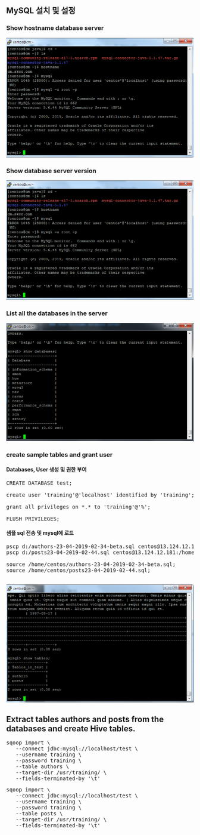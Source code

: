## MySQL 설치 및 설정

### Show hostname database server

![ex_screenshot](./캡처_mysql_hostname_version.PNG)

### Show database server version

![ex_screenshot](./캡처_mysql_hostname_version.PNG)

### List all the databases in the server

![ex_screenshot](./캡처_mysql_databases_list.PNG)


### create sample tables and grant user

#### Databases, User 생성 및 권한 부여
<pre>
CREATE DATABASE test;

create user 'training'@'localhost' identified by 'training';

grant all privileges on *.* to 'training'@'%';

FLUSH PRIVILEGES;
</pre>

#### 샘플 sql 전송 및 mysql에 로드
<pre>
pscp d:/authors-23-04-2019-02-34-beta.sql centos@13.124.12.181:/home/centos
pscp d:/posts23-04-2019-02-44.sql centos@13.124.12.181:/home/centos

source /home/centos/authors-23-04-2019-02-34-beta.sql;
source /home/centos/posts23-04-2019-02-44.sql;

</pre>

![ex_screenshot](./캡처_mysql_authors_post_table.PNG)

## Extract tables authors and posts from the databases and create Hive tables.

<pre>
sqoop import \
   --connect jdbc:mysql://localhost/test \
   --username training \
   --password training \
   --table authors \
   --target-dir /usr/training/ \
   --fields-terminated-by '\t' 
</pre>

<pre>
sqoop import \
   --connect jdbc:mysql://localhost/test \
   --username training \
   --password training \
   --table posts \
   --target-dir /usr/training/ \
   --fields-terminated-by '\t' 
</pre>